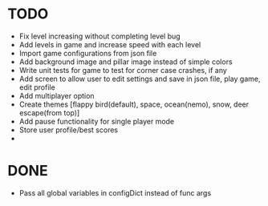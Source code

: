 # TODO
* Fix level increasing without completing level bug
* Add levels in game and increase speed with each level
* Import game configurations from json file
* Add background image and pillar image instead of simple colors
* Write unit tests for game to test for corner case crashes, if any
* Add screen to allow user to edit settings and save in json file, play game, edit profile
* Add multiplayer option
* Create themes [flappy bird(default), space, ocean(nemo), snow, deer escape(from top)]
* Add pause functionality for single player mode
* Store user profile/best scores
*

# DONE
* Pass all global variables in configDict instead of func args